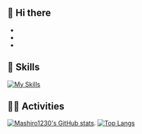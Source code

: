 ## 👋 Hi there 
- 
-
-

## 🌱 Skills 
[![My Skills](https://skillicons.dev/icons?i=js,ts,html,css,tailwind,react,nextjs,express,docker,aws,flutter,dart,mysql,postgres,prisma,firebase,jest,vitest,github,postman,vscode,figma,ai,ps,pr,xd,ae)](https://skillicons.dev)

## 🏃‍♀️ Activities
[![Mashiro1230's GitHub stats](https://github-readme-stats.vercel.app/api?username=Mashiro1230)](https://github.com/Mashiro1230/github-readme-stats).
[![Top Langs](https://github-readme-stats.vercel.app/api/top-langs/?username=Mashiro1230&layout=compact)](https://github.com/Mashiro1230/github-readme-stats)
<!--
**Mashiro1230/Mashiro1230** is a ✨ _special_ ✨ repository because its `README.md` (this file) appears on your GitHub profile.

Here are some ideas to get you started:

- 🔭 I’m currently working on ...
- 🌱 I’m currently learning ...
- 👯 I’m looking to collaborate on ...
- 🤔 I’m looking for help with ...
- 💬 Ask me about ...
- 📫 How to reach me: ...
- 😄 Pronouns: ...
- ⚡ Fun fact: ..
-->
